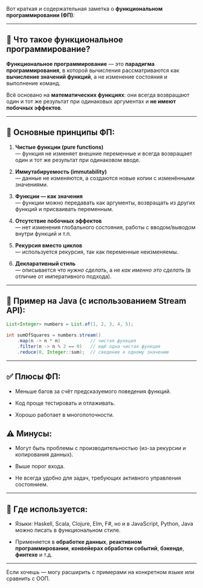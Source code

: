 Вот краткая и содержательная заметка о **функциональном программировании (ФП)**:

---

## 🧠 Что такое функциональное программирование?

**Функциональное программирование** — это **парадигма программирования**, в которой вычисления рассматриваются как **вычисление значений функций**, а не изменение состояния и выполнение команд.

Всё основано на **математических функциях**: они всегда возвращают один и тот же результат при одинаковых аргументах и **не имеют побочных эффектов**.

---

## 🔑 Основные принципы ФП:

1. **Чистые функции (pure functions)**  
    — функция не изменяет внешние переменные и всегда возвращает один и тот же результат при одинаковом вводе.
    
2. **Иммутабируемость (immutability)**  
    — данные не изменяются, а создаются новые копии с изменёнными значениями.
    
3. **Функции — как значения**  
    — функции можно передавать как аргументы, возвращать из других функций и присваивать переменным.
    
4. **Отсутствие побочных эффектов**  
    — нет изменения глобального состояния, работы с вводом/выводом внутри функций и т.п.
    
5. **Рекурсия вместо циклов**  
    — используется рекурсия, так как переменные неизменяемы.
    
6. **Декларативный стиль**  
    — описывается _что нужно сделать_, а не _как именно это сделать_ (в отличие от императивного подхода).
    

---

## 📌 Пример на Java (с использованием Stream API):

```java
List<Integer> numbers = List.of(1, 2, 3, 4, 5);

int sumOfSquares = numbers.stream()
    .map(n -> n * n)           // чистая функция
    .filter(n -> n % 2 == 0)   // ещё одна чистая функция
    .reduce(0, Integer::sum);  // сведение к одному значению
```

---

## ✅ Плюсы ФП:

- Меньше багов за счёт предсказуемого поведения функций.
    
- Код проще тестировать и отлаживать.
    
- Хорошо работает в многопоточности.
    

## ⚠️ Минусы:

- Могут быть проблемы с производительностью (из-за рекурсии и копирования данных).
    
- Выше порог входа.
    
- Не всегда удобно для задач, требующих активного управления состоянием.
    

---

## 🧰 Где используется:

- Языки: Haskell, Scala, Clojure, Elm, F#, но и в JavaScript, Python, Java можно писать в функциональном стиле.
    
- Применяется в **обработке данных**, **реактивном программировании**, **конвейерах обработки событий**, **бэкенде**, **финтехе** и т.д.
    

---

Если хочешь — могу расширить с примерами на конкретном языке или сравнить с ООП.